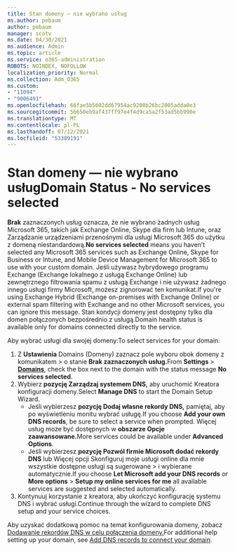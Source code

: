 ```yaml
---
title: Stan domeny — nie wybrano usług
ms.author: pebaum
author: pebaum
manager: scotv
ms.date: 04/30/2021
ms.audience: Admin
ms.topic: article
ms.service: o365-administration
ROBOTS: NOINDEX, NOFOLLOW
localization_priority: Normal
ms.collection: Adm_O365
ms.custom:
- "11094"
- "9006491"
ms.openlocfilehash: 66fae5b5602dd67954ac9208b26bc2005adda0e3
ms.sourcegitcommit: 56650eb9af437ff97e4f4d9ca5a2f53ad5bb990e
ms.translationtype: MT
ms.contentlocale: pl-PL
ms.lasthandoff: 07/12/2021
ms.locfileid: "53389191"
---
```

# <a name="domain-status---no-services-selected"></a><span data-ttu-id="b98ba-102">Stan domeny — nie wybrano usług</span><span class="sxs-lookup"><span data-stu-id="b98ba-102">Domain Status - No services selected</span></span>

<span data-ttu-id="b98ba-103">**Brak** zaznaczonych usług oznacza, że nie wybrano żadnych usług Microsoft 365, takich jak Exchange Online, Skype dla firm lub Intune, oraz Zarządzanie urządzeniami przenośnymi dla usługi Microsoft 365 do użytku z domeną niestandardową.</span><span class="sxs-lookup"><span data-stu-id="b98ba-103">**No services selected** means you haven’t selected any Microsoft 365 services such as Exchange Online, Skype for Business or Intune, and Mobile Device Management for Microsoft 365 to use with your custom domain.</span></span> <span data-ttu-id="b98ba-104">Jeśli używasz hybrydowego programu Exchange (Exchange lokalnego z usługą Exchange Online) lub zewnętrznego filtrowania spamu z usługą Exchange i nie używasz żadnego innego usługi firmy Microsoft, możesz zignorować ten komunikat.</span><span class="sxs-lookup"><span data-stu-id="b98ba-104">If you're using Exchange Hybrid (Exchange on-premises with Exchange Online) or external spam filtering with Exchange and no other Microsoft services, you can ignore this message.</span></span> <span data-ttu-id="b98ba-105">Stan kondycji domeny jest dostępny tylko dla domen połączonych bezpośrednio z usługą.</span><span class="sxs-lookup"><span data-stu-id="b98ba-105">Domain health status is available only for domains connected directly to the service.</span></span>

<span data-ttu-id="b98ba-106">Aby wybrać usługi dla swojej domeny:</span><span class="sxs-lookup"><span data-stu-id="b98ba-106">To select services for your domain:</span></span>

1. <span data-ttu-id="b98ba-107">Z **Ustawienia** Domains (Domeny) zaznacz pole wyboru obok domeny z komunikatem  >  [](https://admin.microsoft.com/Adminportal/Home)o stanie **Brak zaznaczonych usług.**</span><span class="sxs-lookup"><span data-stu-id="b98ba-107">From **Settings** > [**Domains**](https://admin.microsoft.com/Adminportal/Home), check the box next to the domain with the status message **No services selected**.</span></span>
1. <span data-ttu-id="b98ba-108">Wybierz **pozycję Zarządzaj systemem DNS,** aby uruchomić Kreatora konfiguracji domeny.</span><span class="sxs-lookup"><span data-stu-id="b98ba-108">Select **Manage DNS** to start the Domain Setup Wizard.</span></span>
    - <span data-ttu-id="b98ba-109">Jeśli wybierzesz **pozycję Dodaj własne rekordy DNS,** pamiętaj, aby po wyświetleniu monitu wybrać usługę.</span><span class="sxs-lookup"><span data-stu-id="b98ba-109">If you choose **Add your own DNS records**, be sure to select a service when prompted.</span></span> <span data-ttu-id="b98ba-110">Więcej usług może być dostępnych w **obszarze Opcje zaawansowane.**</span><span class="sxs-lookup"><span data-stu-id="b98ba-110">More services could be available under **Advanced Options**.</span></span>
    - <span data-ttu-id="b98ba-111">Jeśli wybierzesz **pozycję Pozwól firmie Microsoft dodać rekordy DNS** lub Więcej opcji Skonfiguruj moje usługi online dla mnie wszystkie dostępne usługi są sugerowane   >   i wybierane automatycznie.</span><span class="sxs-lookup"><span data-stu-id="b98ba-111">If you choose **Let Microsoft add your DNS records** or **More options** > **Setup my online services for me** all available services are suggested and selected automatically.</span></span>
1. <span data-ttu-id="b98ba-112">Kontynuuj korzystanie z kreatora, aby ukończyć konfigurację systemu DNS i wybrać usługi.</span><span class="sxs-lookup"><span data-stu-id="b98ba-112">Continue through the wizard to complete DNS setup and your service choices.</span></span>
 
<span data-ttu-id="b98ba-113">Aby uzyskać dodatkową pomoc na temat konfigurowania domeny, zobacz [Dodawanie rekordów DNS w celu połączenia domeny.](/microsoft-365/admin/get-help-with-domains/create-dns-records-at-any-dns-hosting-provider)</span><span class="sxs-lookup"><span data-stu-id="b98ba-113">For additional help setting up your domain, see [Add DNS records to connect your domain](/microsoft-365/admin/get-help-with-domains/create-dns-records-at-any-dns-hosting-provider).</span></span>

